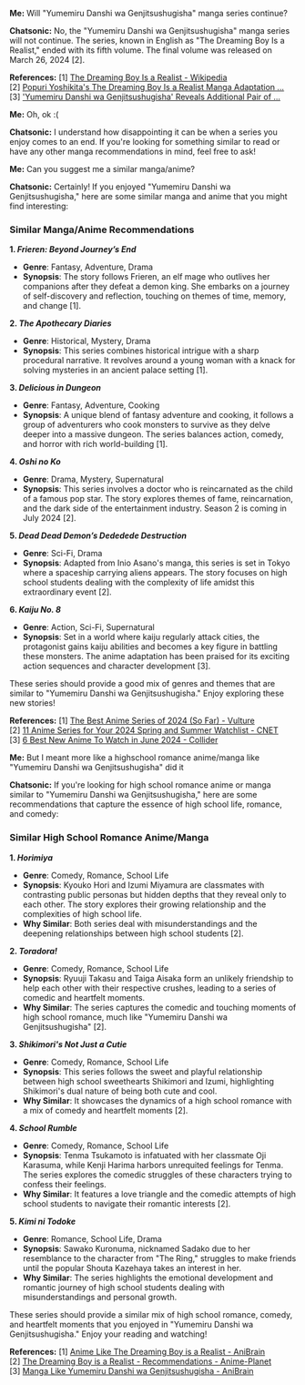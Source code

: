 **Me:** Will "Yumemiru Danshi wa Genjitsushugisha" manga series continue?

**Chatsonic:** No, the "Yumemiru Danshi wa Genjitsushugisha" manga series will not continue. The series, known in English as "The Dreaming Boy Is a Realist," ended with its fifth volume. The final volume was released on March 26, 2024 [2].

<b>References:</b>
<span>[1] <a href='https://en.wikipedia.org/wiki/The_Dreaming_Boy_Is_a_Realist' target='_blank' class='text-purple-1 underline'>The Dreaming Boy Is a Realist - Wikipedia</a></span><br/><span>[2] <a href='https://www.animenewsnetwork.com/news/2024-02-05/popuri-yoshikita-the-dreaming-boy-is-a-realist-manga-adaptation-to-end-in-5th-volume/.207233' target='_blank' class='text-purple-1 underline'>Popuri Yoshikita's The Dreaming Boy Is a Realist Manga Adaptation ...</a></span><br/><span>[3] <a href='https://myanimelist.net/forum/?topicid=2098802' target='_blank' class='text-purple-1 underline'>'Yumemiru Danshi wa Genjitsushugisha' Reveals Additional Pair of ...</a></span><br/>

**Me:** Oh, ok :(

**Chatsonic:** I understand how disappointing it can be when a series you enjoy comes to an end. If you're looking for something similar to read or have any other manga recommendations in mind, feel free to ask!

**Me:** Can you suggest me a similar manga/anime?

**Chatsonic:** Certainly! If you enjoyed "Yumemiru Danshi wa Genjitsushugisha," here are some similar manga and anime that you might find interesting:

### Similar Manga/Anime Recommendations

**1. _Frieren: Beyond Journey’s End_**  
- **Genre**: Fantasy, Adventure, Drama  
- **Synopsis**: The story follows Frieren, an elf mage who outlives her companions after they defeat a demon king. She embarks on a journey of self-discovery and reflection, touching on themes of time, memory, and change [1].

**2. _The Apothecary Diaries_**  
- **Genre**: Historical, Mystery, Drama  
- **Synopsis**: This series combines historical intrigue with a sharp procedural narrative. It revolves around a young woman with a knack for solving mysteries in an ancient palace setting [1].

**3. _Delicious in Dungeon_**  
- **Genre**: Fantasy, Adventure, Cooking  
- **Synopsis**: A unique blend of fantasy adventure and cooking, it follows a group of adventurers who cook monsters to survive as they delve deeper into a massive dungeon. The series balances action, comedy, and horror with rich world-building [1].

**4. _Oshi no Ko_**  
- **Genre**: Drama, Mystery, Supernatural  
- **Synopsis**: This series involves a doctor who is reincarnated as the child of a famous pop star. The story explores themes of fame, reincarnation, and the dark side of the entertainment industry. Season 2 is coming in July 2024 [2].

**5. _Dead Dead Demon’s Dededede Destruction_**  
- **Genre**: Sci-Fi, Drama  
- **Synopsis**: Adapted from Inio Asano's manga, this series is set in Tokyo where a spaceship carrying aliens appears. The story focuses on high school students dealing with the complexity of life amidst this extraordinary event [2].

**6. _Kaiju No. 8_**  
- **Genre**: Action, Sci-Fi, Supernatural  
- **Synopsis**: Set in a world where kaiju regularly attack cities, the protagonist gains kaiju abilities and becomes a key figure in battling these monsters. The anime adaptation has been praised for its exciting action sequences and character development [3].

These series should provide a good mix of genres and themes that are similar to "Yumemiru Danshi wa Genjitsushugisha." Enjoy exploring these new stories!

<b>References:</b>
<span>[1] <a href='https://www.vulture.com/article/the-best-anime-shows-of-2024.html' target='_blank' class='text-purple-1 underline'>The Best Anime Series of 2024 (So Far) - Vulture</a></span><br/><span>[2] <a href='https://www.cnet.com/tech/services-and-software/11-anime-series-for-your-2024-spring-summer-watchlist/' target='_blank' class='text-purple-1 underline'>11 Anime Series for Your 2024 Spring and Summer Watchlist - CNET</a></span><br/><span>[3] <a href='https://collider.com/best-new-anime-june-2024/' target='_blank' class='text-purple-1 underline'>6 Best New Anime To Watch in June 2024 - Collider</a></span><br/>

**Me:** But I meant more like a highschool romance anime/manga like "Yumemiru Danshi wa Genjitsushugisha" did it

**Chatsonic:** If you're looking for high school romance anime or manga similar to "Yumemiru Danshi wa Genjitsushugisha," here are some recommendations that capture the essence of high school life, romance, and comedy:

### Similar High School Romance Anime/Manga

**1. _Horimiya_**
- **Genre**: Comedy, Romance, School Life
- **Synopsis**: Kyouko Hori and Izumi Miyamura are classmates with contrasting public personas but hidden depths that they reveal only to each other. The story explores their growing relationship and the complexities of high school life.
- **Why Similar**: Both series deal with misunderstandings and the deepening relationships between high school students [2].

**2. _Toradora!_**
- **Genre**: Comedy, Romance, School Life
- **Synopsis**: Ryuuji Takasu and Taiga Aisaka form an unlikely friendship to help each other with their respective crushes, leading to a series of comedic and heartfelt moments.
- **Why Similar**: The series captures the comedic and touching moments of high school romance, much like "Yumemiru Danshi wa Genjitsushugisha" [2].

**3. _Shikimori's Not Just a Cutie_**
- **Genre**: Comedy, Romance, School Life
- **Synopsis**: This series follows the sweet and playful relationship between high school sweethearts Shikimori and Izumi, highlighting Shikimori's dual nature of being both cute and cool.
- **Why Similar**: It showcases the dynamics of a high school romance with a mix of comedy and heartfelt moments [2].

**4. _School Rumble_**
- **Genre**: Comedy, Romance, School Life
- **Synopsis**: Tenma Tsukamoto is infatuated with her classmate Oji Karasuma, while Kenji Harima harbors unrequited feelings for Tenma. The series explores the comedic struggles of these characters trying to confess their feelings.
- **Why Similar**: It features a love triangle and the comedic attempts of high school students to navigate their romantic interests [2].

**5. _Kimi ni Todoke_**
- **Genre**: Romance, School Life, Drama
- **Synopsis**: Sawako Kuronuma, nicknamed Sadako due to her resemblance to the character from "The Ring," struggles to make friends until the popular Shouta Kazehaya takes an interest in her.
- **Why Similar**: The series highlights the emotional development and romantic journey of high school students dealing with misunderstandings and personal growth.

These series should provide a similar mix of high school romance, comedy, and heartfelt moments that you enjoyed in "Yumemiru Danshi wa Genjitsushugisha." Enjoy your reading and watching!

<b>References:</b>
<span>[1] <a href='https://anibrain.ai/recommender/anime/157397' target='_blank' class='text-purple-1 underline'>Anime Like The Dreaming Boy is a Realist - AniBrain</a></span><br/><span>[2] <a href='https://www.anime-planet.com/anime/the-dreaming-boy-is-a-realist/recommendations' target='_blank' class='text-purple-1 underline'>The Dreaming Boy is a Realist - Recommendations - Anime-Planet</a></span><br/><span>[3] <a href='https://anibrain.ai/recommender/manga/132664' target='_blank' class='text-purple-1 underline'>Manga Like Yumemiru Danshi wa Genjitsushugisha - AniBrain</a></span><br/>

